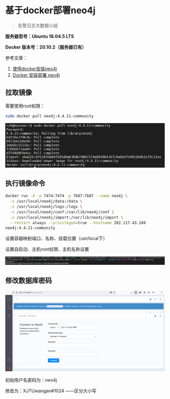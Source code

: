 # 基于docker部署neo4j

> 告警日志大数据小组

**服务器型号：Ubuntu 18.04.5 LTS**

**Docker 版本号：20.10.2（服务器已有）**

参考文章：

1. [使用docker安装neo4j](https://blog.csdn.net/Maple470/article/details/86494128 )
2. [Docker 安装部署 neo4j](https://blog.csdn.net/weixin_44037416/article/details/125560775)

## 拉取镜像

需要使用root权限：

```bash
sudo docker pull neo4j:4.4.11-community
```

![image-20221010145324709](docker部署neo4j/image-20221010145324709.png)

## 执行镜像命令

```bash
docker run -d -p 7474:7474 -p 7687:7687 --name neo4j \
  -v /usr/local/neo4j/data:/data \
  -v /usr/local/neo4j/logs:/logs \
  -v /usr/local/neo4j/conf:/var/lib/neo4j/conf \
  -v /usr/local/neo4j/import:/var/lib/neo4j/import \
  --restart always --privileged=true --hostname 202.117.43.249
neo4j:4.4.11-community
```

设置容器映射端口、名称、挂载位置（usr/local下）

设置自启动、主机root权限、主机名称设置

![image-20221010152804022](docker部署neo4j/image-20221010152804022.png)

## 修改数据库密码

![image-20221010153038198](docker部署neo4j/image-20221010153038198.png)

初始用户名密码为：neo4j

修改为：XJTUwangan#1024 ——区分大小写